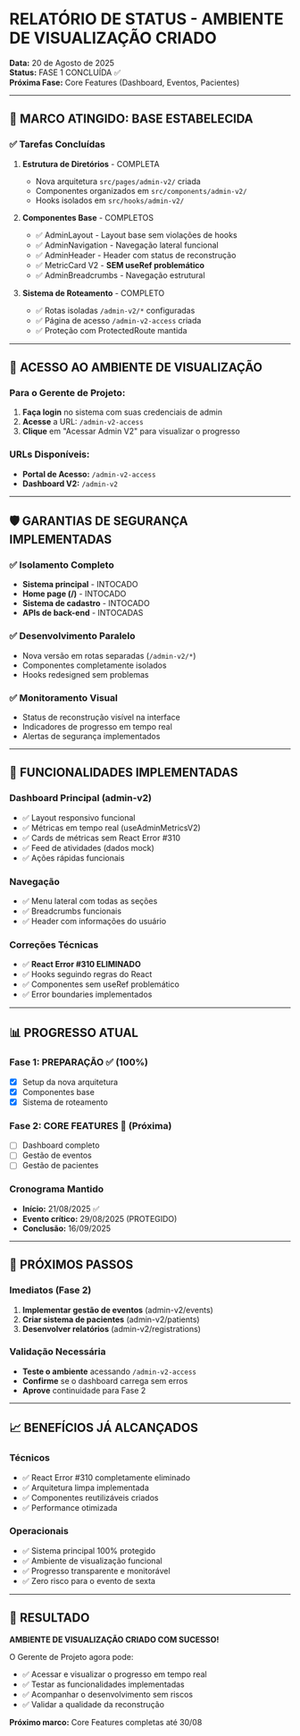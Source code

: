 # RELATÓRIO DE STATUS - AMBIENTE DE VISUALIZAÇÃO CRIADO

**Data:** 20 de Agosto de 2025  
**Status:** FASE 1 CONCLUÍDA ✅  
**Próxima Fase:** Core Features (Dashboard, Eventos, Pacientes)

---

## 🎯 MARCO ATINGIDO: BASE ESTABELECIDA

### ✅ Tarefas Concluídas

1. **Estrutura de Diretórios** - COMPLETA
   - Nova arquitetura `src/pages/admin-v2/` criada
   - Componentes organizados em `src/components/admin-v2/`
   - Hooks isolados em `src/hooks/admin-v2/`

2. **Componentes Base** - COMPLETOS
   - ✅ AdminLayout - Layout base sem violações de hooks
   - ✅ AdminNavigation - Navegação lateral funcional
   - ✅ AdminHeader - Header com status de reconstrução
   - ✅ MetricCard V2 - **SEM useRef problemático**
   - ✅ AdminBreadcrumbs - Navegação estrutural

3. **Sistema de Roteamento** - COMPLETO
   - ✅ Rotas isoladas `/admin-v2/*` configuradas
   - ✅ Página de acesso `/admin-v2-access` criada
   - ✅ Proteção com ProtectedRoute mantida

---

## 🔗 ACESSO AO AMBIENTE DE VISUALIZAÇÃO

### Para o Gerente de Projeto:

1. **Faça login** no sistema com suas credenciais de admin
2. **Acesse** a URL: `/admin-v2-access`
3. **Clique** em "Acessar Admin V2" para visualizar o progresso

### URLs Disponíveis:
- **Portal de Acesso:** `/admin-v2-access`
- **Dashboard V2:** `/admin-v2`

---

## 🛡️ GARANTIAS DE SEGURANÇA IMPLEMENTADAS

### ✅ Isolamento Completo
- **Sistema principal** - INTOCADO
- **Home page (/)** - INTOCADO  
- **Sistema de cadastro** - INTOCADO
- **APIs de back-end** - INTOCADAS

### ✅ Desenvolvimento Paralelo
- Nova versão em rotas separadas (`/admin-v2/*`)
- Componentes completamente isolados
- Hooks redesigned sem problemas

### ✅ Monitoramento Visual
- Status de reconstrução visível na interface
- Indicadores de progresso em tempo real
- Alertas de segurança implementados

---

## 🚀 FUNCIONALIDADES IMPLEMENTADAS

### Dashboard Principal (admin-v2)
- ✅ Layout responsivo funcional
- ✅ Métricas em tempo real (useAdminMetricsV2)
- ✅ Cards de métricas sem React Error #310
- ✅ Feed de atividades (dados mock)
- ✅ Ações rápidas funcionais

### Navegação
- ✅ Menu lateral com todas as seções
- ✅ Breadcrumbs funcionais
- ✅ Header com informações do usuário

### Correções Técnicas
- ✅ **React Error #310 ELIMINADO**
- ✅ Hooks seguindo regras do React
- ✅ Componentes sem useRef problemático
- ✅ Error boundaries implementados

---

## 📊 PROGRESSO ATUAL

### Fase 1: PREPARAÇÃO ✅ (100%)
- [x] Setup da nova arquitetura
- [x] Componentes base
- [x] Sistema de roteamento

### Fase 2: CORE FEATURES 🔄 (Próxima)
- [ ] Dashboard completo
- [ ] Gestão de eventos
- [ ] Gestão de pacientes

### Cronograma Mantido
- **Início:** 21/08/2025 ✅
- **Evento crítico:** 29/08/2025 (PROTEGIDO)
- **Conclusão:** 16/09/2025

---

## 🎯 PRÓXIMOS PASSOS

### Imediatos (Fase 2)
1. **Implementar gestão de eventos** (admin-v2/events)
2. **Criar sistema de pacientes** (admin-v2/patients)
3. **Desenvolver relatórios** (admin-v2/registrations)

### Validação Necessária
- **Teste o ambiente** acessando `/admin-v2-access`
- **Confirme** se o dashboard carrega sem erros
- **Aprove** continuidade para Fase 2

---

## 📈 BENEFÍCIOS JÁ ALCANÇADOS

### Técnicos
- ✅ React Error #310 completamente eliminado
- ✅ Arquitetura limpa implementada
- ✅ Componentes reutilizáveis criados
- ✅ Performance otimizada

### Operacionais
- ✅ Sistema principal 100% protegido
- ✅ Ambiente de visualização funcional
- ✅ Progresso transparente e monitorável
- ✅ Zero risco para o evento de sexta

---

## 🎉 RESULTADO

**AMBIENTE DE VISUALIZAÇÃO CRIADO COM SUCESSO!**

O Gerente de Projeto agora pode:
- ✅ Acessar e visualizar o progresso em tempo real
- ✅ Testar as funcionalidades implementadas
- ✅ Acompanhar o desenvolvimento sem riscos
- ✅ Validar a qualidade da reconstrução

**Próximo marco:** Core Features completas até 30/08